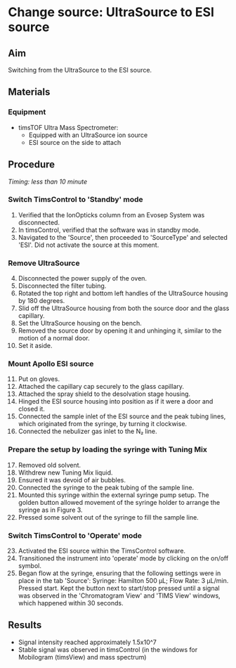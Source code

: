 # Change source: UltraSource to ESI source


## Aim
Switching from the UltraSource to the ESI source.


## Materials

### Equipment
- timsTOF Ultra Mass Spectrometer:
  - Equipped with an UltraSource ion source
  - ESI source on the side to attach


## Procedure
*Timing: less than 10 minute*

### Switch TimsControl to 'Standby' mode
1. Verified that the IonOpticks column from an Evosep System was disconnected.
2. In timsControl, verified that the software was in standby mode.
3. Navigated to the 'Source', then proceeded to 'SourceType' and selected 'ESI'. Did not activate the source at this moment.

### Remove UltraSource
4. Disconnected the power supply of the oven.
5. Disconnected the filter tubing.
6. Rotated the top right and bottom left handles of the UltraSource housing by 180 degrees.
7. Slid off the UltraSource housing from both the source door and the glass capillary.
8. Set the UltraSource housing on the bench.
9. Removed the source door by opening it and unhinging it, similar to the motion of a normal door.
10. Set it aside.

### Mount Apollo ESI source
11. Put on gloves.
12. Attached the capillary cap securely to the glass capillary.
13. Attached the spray shield to the desolvation stage housing.
14. Hinged the ESI source housing into position as if it were a door and closed it.
15. Connected the sample inlet of the ESI source and the peak tubing lines, which originated from the syringe, by turning it clockwise.
16. Connected the nebulizer gas inlet to the N₂ line.

### Prepare the setup by loading the syringe with Tuning Mix
17. Removed old solvent.
18. Withdrew new Tuning Mix liquid.
19. Ensured it was devoid of air bubbles.
20. Connected the syringe to the peak tubing of the sample line.
21. Mounted this syringe within the external syringe pump setup. The golden button allowed movement of the syringe holder to arrange the syringe as in Figure 3.
22. Pressed some solvent out of the syringe to fill the sample line.

### Switch TimsControl to 'Operate' mode
23. Activated the ESI source within the TimsControl software.
24. Transitioned the instrument into 'operate' mode by clicking on the on/off symbol.
25. Began flow at the syringe, ensuring that the following settings were in place in the tab 'Source': Syringe: Hamilton 500 µL; Flow Rate: 3 µL/min. Pressed start. Kept the button next to start/stop pressed until a signal was observed in the 'Chromatogram View' and 'TIMS View' windows, which happened within 30 seconds.


## Results
- Signal intensity reached approximately 1.5x10^7
- Stable signal was observed in timsControl (in the windows for Mobilogram (timsView) and mass spectrum)
